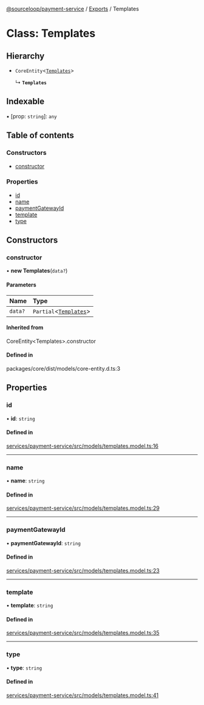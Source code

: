 [@sourceloop/payment-service](../README.md) / [Exports](../modules.md) / Templates

# Class: Templates

## Hierarchy

- `CoreEntity`<[`Templates`](Templates.md)\>

  ↳ **`Templates`**

## Indexable

▪ [prop: `string`]: `any`

## Table of contents

### Constructors

- [constructor](Templates.md#constructor)

### Properties

- [id](Templates.md#id)
- [name](Templates.md#name)
- [paymentGatewayId](Templates.md#paymentgatewayid)
- [template](Templates.md#template)
- [type](Templates.md#type)

## Constructors

### constructor

• **new Templates**(`data?`)

#### Parameters

| Name | Type |
| :------ | :------ |
| `data?` | `Partial`<[`Templates`](Templates.md)\> |

#### Inherited from

CoreEntity<Templates\>.constructor

#### Defined in

packages/core/dist/models/core-entity.d.ts:3

## Properties

### id

• **id**: `string`

#### Defined in

[services/payment-service/src/models/templates.model.ts:16](https://github.com/sourcefuse/loopback4-microservice-catalog/blob/d35fdb3f0/services/payment-service/src/models/templates.model.ts#L16)

___

### name

• **name**: `string`

#### Defined in

[services/payment-service/src/models/templates.model.ts:29](https://github.com/sourcefuse/loopback4-microservice-catalog/blob/d35fdb3f0/services/payment-service/src/models/templates.model.ts#L29)

___

### paymentGatewayId

• **paymentGatewayId**: `string`

#### Defined in

[services/payment-service/src/models/templates.model.ts:23](https://github.com/sourcefuse/loopback4-microservice-catalog/blob/d35fdb3f0/services/payment-service/src/models/templates.model.ts#L23)

___

### template

• **template**: `string`

#### Defined in

[services/payment-service/src/models/templates.model.ts:35](https://github.com/sourcefuse/loopback4-microservice-catalog/blob/d35fdb3f0/services/payment-service/src/models/templates.model.ts#L35)

___

### type

• **type**: `string`

#### Defined in

[services/payment-service/src/models/templates.model.ts:41](https://github.com/sourcefuse/loopback4-microservice-catalog/blob/d35fdb3f0/services/payment-service/src/models/templates.model.ts#L41)

